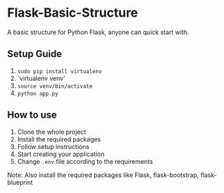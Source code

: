 # Flask-Basic-Structure
A basic structure for Python Flask, anyone can quick start with.

## Setup Guide

1. `sudo pip install virtualenv`
2. `virtualenv venv'
3. `source venv/bin/activate`
4. `python app.py`

## How to use

1. Clone the whole project
2. Install the required packages
3. Follow setup instructions
4. Start creating your application
5. Change `.env` file according to the requirements


Note: Also install the required packages like Flask, flask-bootstrap, flask-blueprint